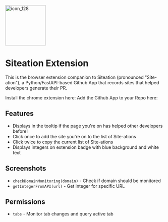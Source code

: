 
<img width="128" height="128" alt="icon_128" src="https://github.com/user-attachments/assets/cd248f15-9659-45e7-8da3-2f379d853708" />

# Siteation Extension

This is the browser extension companion to Siteation (pronounced "Site-ation"), a Python/FastAPI-based Github App that records sites that helped developers generate their PR.

Install the chrome extension here:
Add the Github App to your Repo here:

## Features

- Displays in the tooltip if the page you're on has helped other developers before!
- Click once to add the site you're on to the list of Site-ations
- Click twice to copy the current list of Site-ations
- Displays integers on extension badge with blue background and white text

## Screenshots



- `checkDomainMonitoring(domain)` - Check if domain should be monitored
- `getIntegerFromAPI(url)` - Get integer for specific URL

## Permissions

- `tabs` - Monitor tab changes and query active tab
